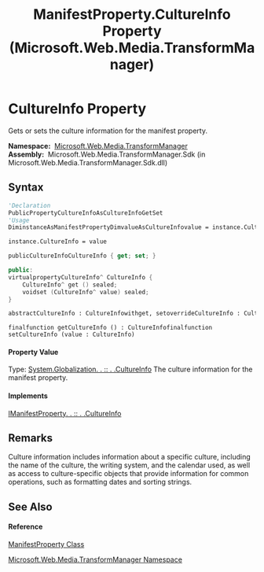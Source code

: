 ﻿---
title: ManifestProperty.CultureInfo Property  (Microsoft.Web.Media.TransformManager)
TOCTitle: CultureInfo Property
ms:assetid: P:Microsoft.Web.Media.TransformManager.ManifestProperty.CultureInfo
ms:mtpsurl: https://msdn.microsoft.com/en-us/library/microsoft.web.media.transformmanager.manifestproperty.cultureinfo(v=VS.90)
ms:contentKeyID: 35520795
ms.date: 06/14/2012
mtps_version: v=VS.90
f1_keywords:
- Microsoft.Web.Media.TransformManager.ManifestProperty.set_CultureInfo
- Microsoft.Web.Media.TransformManager.ManifestProperty.CultureInfo
- Microsoft.Web.Media.TransformManager.ManifestProperty.get_CultureInfo
dev_langs:
- CSharp
- JScript
- VB
- FSharp
- c++
api_location:
- Microsoft.Web.Media.TransformManager.Sdk.dll
api_name:
- Microsoft.Web.Media.TransformManager.ManifestProperty.CultureInfo
- Microsoft.Web.Media.TransformManager.ManifestProperty.get_CultureInfo
- Microsoft.Web.Media.TransformManager.ManifestProperty.set_CultureInfo
api_type:
- Managed
topic_type:
- apiref
- kbSyntax
product_family_name: VS
ROBOTS: INDEX,FOLLOW
---

# CultureInfo Property

Gets or sets the culture information for the manifest property.

**Namespace:**  [Microsoft.Web.Media.TransformManager](microsoft-web-media-transformmanager-namespace.md)  
**Assembly:**  Microsoft.Web.Media.TransformManager.Sdk (in Microsoft.Web.Media.TransformManager.Sdk.dll)

## Syntax

``` vb
'Declaration
PublicPropertyCultureInfoAsCultureInfoGetSet
'Usage
DiminstanceAsManifestPropertyDimvalueAsCultureInfovalue = instance.CultureInfo

instance.CultureInfo = value
```

``` csharp
publicCultureInfoCultureInfo { get; set; }
```

``` c++
public:
virtualpropertyCultureInfo^ CultureInfo {
    CultureInfo^ get () sealed;
    voidset (CultureInfo^ value) sealed;
}
```

``` fsharp
abstractCultureInfo : CultureInfowithget, setoverrideCultureInfo : CultureInfowithget, set
```

``` jscript
finalfunction getCultureInfo () : CultureInfofinalfunction setCultureInfo (value : CultureInfo)
```

#### Property Value

Type: [System.Globalization. . :: . .CultureInfo](https://msdn.microsoft.com/en-us/library/kx54z3k7\(v=vs.90\))  
The culture information for the manifest property.  

#### Implements

[IManifestProperty. . :: . .CultureInfo](imanifestproperty-cultureinfo-property-microsoft-web-media-transformmanager.md)  

## Remarks

Culture information includes information about a specific culture, including the name of the culture, the writing system, and the calendar used, as well as access to culture-specific objects that provide information for common operations, such as formatting dates and sorting strings.

## See Also

#### Reference

[ManifestProperty Class](manifestproperty-class-microsoft-web-media-transformmanager.md)

[Microsoft.Web.Media.TransformManager Namespace](microsoft-web-media-transformmanager-namespace.md)

